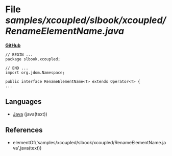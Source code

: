 # File _samples/xcoupled/slbook/xcoupled/RenameElementName.java_
**[GitHub](https://github.com/softlang/yas/blob/master/samples/xcoupled/slbook/xcoupled/RenameElementName.java)**
```
// BEGIN ...
package slbook.xcoupled;

// END ...
import org.jdom.Namespace;

public interface RenameElementName<T> extends Operator<T> {
...
```

## Languages
* [Java](../languages/Java.md) (java(text))

## References
* elementOf('samples/xcoupled/slbook/xcoupled/RenameElementName.java',java(text))
